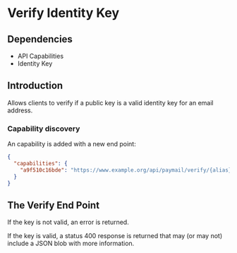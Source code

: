 # Verify Identity Key

## Dependencies

* API Capabilities
* Identity Key

## Introduction

Allows clients to verify if a public key is a valid identity key for an email address.

### Capability discovery

An capability is added with a new end point:

```json
{
  "capabilities": {
    "a9f510c16bde": "https://www.example.org/api/paymail/verify/{alias}@{domain.tld}/{pubkey}"
  }
}
```

## The Verify End Point

If the key is not valid, an error is returned.

If the key is valid, a status 400 response is returned that may (or may not)
include a JSON blob with more information.
